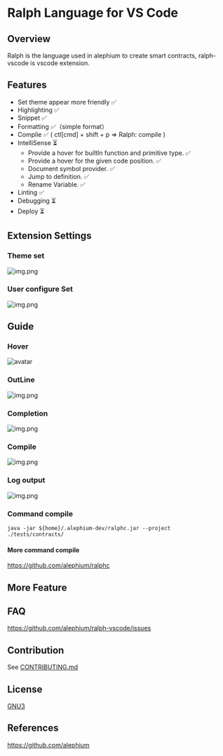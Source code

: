 # Ralph Language for VS Code

## Overview

Ralph is the language used in alephium to create smart contracts, ralph-vscode is vscode extension.

## Features

- Set theme appear more friendly ✅
- Highlighting ✅
- Snippet ✅
- Formatting ✅（simple format）
- Complie ✅ ( ctl[cmd] + shift + p => Ralph: compile )
- IntelliSense ⏳
  - Provide a hover for builtIn function and primitive type. ✅
  - Provide a hover for the given code position. ✅
  - Document symbol provider. ✅
  - Jump to definition. ✅
  - Rename Variable. ✅
- Linting ✅
- Debugging ⏳
- Deploy ⏳

## Extension Settings

### Theme set

![img.png](./img/setTheme.png)

### User configure Set

![img.png](img/userSet.png)

## Guide

### Hover

![avatar](./img/builtInHover.png)

### OutLine

![img.png](./img/outLine.png)

### Completion

![img.png](./img/completion.png)

### Compile

![img.png](./img/compile.png)

### Log output

![img.png](./img/logOut.png)

### Command compile

```shell
java -jar ${home}/.alephium-dev/ralphc.jar --project ./tests/contracts/
```

#### More command compile

https://github.com/alephium/ralphc

## More Feature

## FAQ

<https://github.com/alephium/ralph-vscode/issues>

## Contribution

See [CONTRIBUTING.md](https://github.com/alephium/ralph-vscode/blob/main/CONTRIBUTING.md)

## License

[GNU3](<[LICENSE](https://github.com/alephium/ralph-vscode/blob/main/LICENSE)>)

## References

<https://github.com/alephium>
